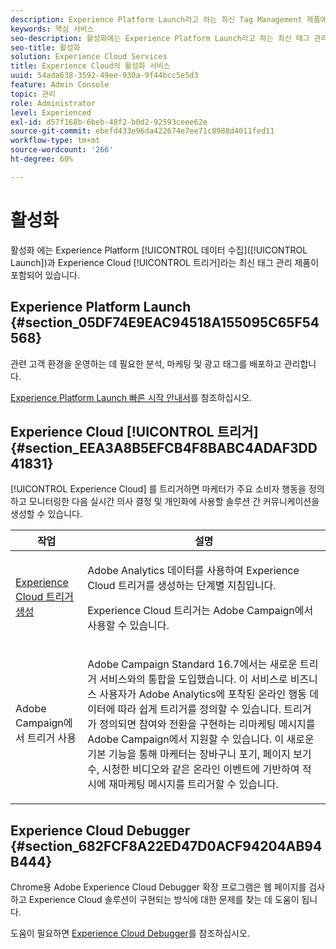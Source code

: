```yaml
---
description: Experience Platform Launch라고 하는 최신 Tag Management 제품에 대해 알아봅니다.
keywords: 핵심 서비스
seo-description: 활성화에는 Experience Platform Launch라고 하는 최신 태그 관리 제품과 DTM(Dynamic Tag Management) 및 트리거가 포함됩니다.
seo-title: 활성화
solution: Experience Cloud Services
title: Experience Cloud의 활성화 서비스
uuid: 54ada638-3592-49ee-930a-9f44bcc5e5d3
feature: Admin Console
topic: 관리
role: Administrator
level: Experienced
exl-id: d57f168b-6beb-48f2-b0d2-92593ceee62e
source-git-commit: ebefd433e96da422674e7ee71c8988d4011fed11
workflow-type: tm+mt
source-wordcount: '266'
ht-degree: 60%

---
```


# 활성화

활성화 에는 Experience Platform [!UICONTROL 데이터 수집]([!UICONTROL Launch])과 Experience Cloud [!UICONTROL 트리거]라는 최신 태그 관리 제품이 포함되어 있습니다.

## Experience Platform Launch {#section_05DF74E9EAC94518A155095C65F54568}

관련 고객 환경을 운영하는 데 필요한 분석, 마케팅 및 광고 태그를 배포하고 관리합니다.

[Experience Platform Launch 빠른 시작 안내서](https://experienceleague.adobe.com/docs/launch/using/get-started/quick-start.html?lang=en)를 참조하십시오.

<!-- ## Dynamic Tag Management {#section_C7E000EEF3E6459FB4B6D4A8960DD8F0}

To launch Dynamic Tag Management, click **[!UICONTROL Activation]** and send a request to the Adobe provisioning team. You should receive your login credentials within one to two business days. 

<table id="table_3241FF7CA0B242BFAFC68362A62AA0C7"> 
 <thead> 
  <tr> 
   <th colname="col1" class="entry"> Task </th> 
   <th colname="col2" class="entry"> Description </th> 
  </tr> 
 </thead>
 <tbody> 
  <tr> 
   <td colname="col1"> <p> <a href="https://docs.adobe.com/content/help/en/dtm/using/tools/analytics-dtm.html" format="html" scope="external"> Deploy Adobe Analytics </a> </p> </td> 
   <td colname="col2"> <p> Step-by-step instructions to add Adobe Analytics using Adobe Dynamic Tag Management </p> </td> 
  </tr> 
  <tr> 
   <td colname="col1"> <p> <a href="https://docs.adobe.com/content/help/en/id-service/using/implementation-guides/implementation-guides.html" format="html" scope="external"> Implementation Guides for Experience Cloud ID Service </a> </p> </td> 
   <td colname="col2"> <p>The Experience Cloud ID Service enables core functionality across Experience Cloud solutions (including Customer Attributes, audience sharing, and triggers). Adobe strongly recommends implementing the ID service and take advantage of these features. </p> </td> 
  </tr> 
  <tr> 
   <td colname="col1"> <p> <a href="https://docs.adobe.com/content/help/en/dtm/using/dtm-home.html" format="https" scope="external"> Dynamic Tag Management Product Documentation </a> </p> </td> 
   <td colname="col2"> <p>Learn more about deploying Experience Cloud solutions with Dynamic Tag Management. </p> </td>
  </tr> 
 </tbody> 
</table>

If you want help implementing dynamic tag management we encourage you to contact your Account Manager for information on Adobe Global Services offerings, or implementation partner offerings. Please also feel free to contact us at [@AdobeExpCare](https://twitter.com/AdobeExpCare) with hashtag #DTM. -->

## Experience Cloud [!UICONTROL 트리거] {#section_EEA3A8B5EFCB4F8BABC4ADAF3DD41831}

[!UICONTROL Experience Cloud] 를 트리거하면 마케터가 주요 소비자 행동을 정의하고 모니터링한 다음 실시간 의사 결정 및 개인화에 사용할 솔루션 간 커뮤니케이션을 생성할 수 있습니다.

<table id="table_AF6842470172429EA97C9B02163BD0C3"> 
 <thead> 
  <tr> 
   <th colname="col1" class="entry"> 작업 </th>
   <th colname="col2" class="entry"> 설명 </th>
  </tr> 
 </thead>
 <tbody> 
  <tr> 
   <td colname="col1"> <p> <a href="triggers.md#concept_887B30241B3E4DB0A2553B2996E2D4FB" format="dita" scope="local"> Experience Cloud 트리거 생성 </a> </p> </td> 
   <td colname="col2"> <p> Adobe Analytics 데이터를 사용하여 Experience Cloud 트리거를 생성하는 단계별 지침입니다. </p> <p>Experience Cloud 트리거는 Adobe Campaign에서 사용할 수 있습니다. </p> </td>
  </tr>
  <tr> 
   <td colname="col1"> <p>Adobe Campaign에서 트리거 사용 </p> </td> 
   <td colname="col2"> <p> Adobe Campaign Standard 16.7에서는 새로운 트리거 서비스와의 통합을 도입했습니다. 이 서비스로 비즈니스 사용자가 Adobe Analytics에 포착된 온라인 행동 데이터에 따라 쉽게 트리거를 정의할 수 있습니다. 트리거가 정의되면 참여와 전환을 구현하는 리마케팅 메시지를 Adobe Campaign에서 지원할 수 있습니다. 이 새로운 기본 기능을 통해 마케터는 장바구니 포기, 페이지 보기 수, 시청한 비디오와 같은 온라인 이벤트에 기반하여 적시에 재마케팅 메시지를 트리거할 수 있습니다. </p> </td>
  </tr>
 </tbody>
</table>


## Experience Cloud Debugger {#section_682FCF8A22ED47D0ACF94204AB94B444}

Chrome용 Adobe Experience Cloud Debugger 확장 프로그램은 웹 페이지를 검사하고 Experience Cloud 솔루션이 구현되는 방식에 대한 문제를 찾는 데 도움이 됩니다.

도움이 필요하면 [Experience Cloud Debugger](https://experienceleague.adobe.com/docs/debugger/using/experience-cloud-debugger.html?lang=ko-KR)를 참조하십시오.
